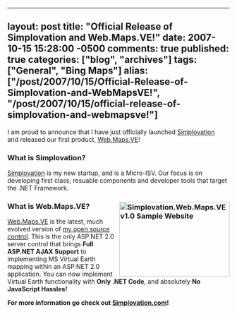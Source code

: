   ---
  layout: post
  title: "Official Release of Simplovation and Web.Maps.VE!"
  date: 2007-10-15 15:28:00 -0500
  comments: true
  published: true
  categories: ["blog", "archives"]
  tags: ["General", "Bing Maps"]
  alias: ["/post/2007/10/15/Official-Release-of-Simplovation-and-WebMapsVE!", "/post/2007/10/15/official-release-of-simplovation-and-webmapsve!"]
  ---
<!-- more -->
<p>
I am proud to announce that I have just officially launched&nbsp;<a href="http://simplovation.com/">Simplovation</a> and&nbsp;released our first product, <a href="http://simplovation.com/Page/WebMapsVE.aspx">Web.Maps.VE</a>!
</p>
<h3>What is Simplovation?</h3>
<p>
<a href="http://simplovation.com/">Simplovation</a> is my new startup, and is&nbsp;a Micro-ISV. Our focus is on developing first class, resuable components and developer tools that target the .NET Framework.
</p>
<h3><a href="http://simplovation.com/Page/WebMapsVE.aspx"><img src="http://simplovation.com/Files/Images/SampleWebsite_ScreenShot001_Thumb.png" border="0" alt="Simplovation.Web.Maps.VE v1.0 Sample Website" width="250" height="169" align="right" /></a>What is Web.Maps.VE?</h3>
<p>
<a href="http://simplovation.com/Page/WebMapsVE.aspx">Web.Maps.VE</a> is&nbsp;the latest,&nbsp;much evolved version of <a href="http://codeplex.com/pietschsoftve3">my open source control</a>. This is the only ASP.NET 2.0 server control that brings <strong>Full ASP.NET AJAX Support</strong> to implementing MS Virtual Earth mapping within an&nbsp;ASP.NET 2.0 application. You can now implement Virtual Earth functionality with <strong>Only .NET Code</strong>, and absolutely <strong>No JavaScript Hassles!</strong>
</p>
<p>
<strong>For more information go check out </strong><a href="http://simplovation.com"><strong>Simplovation.com</strong></a><strong>!</strong>
</p>
<p>
&nbsp;
</p>
<p>
&nbsp;
</p>
